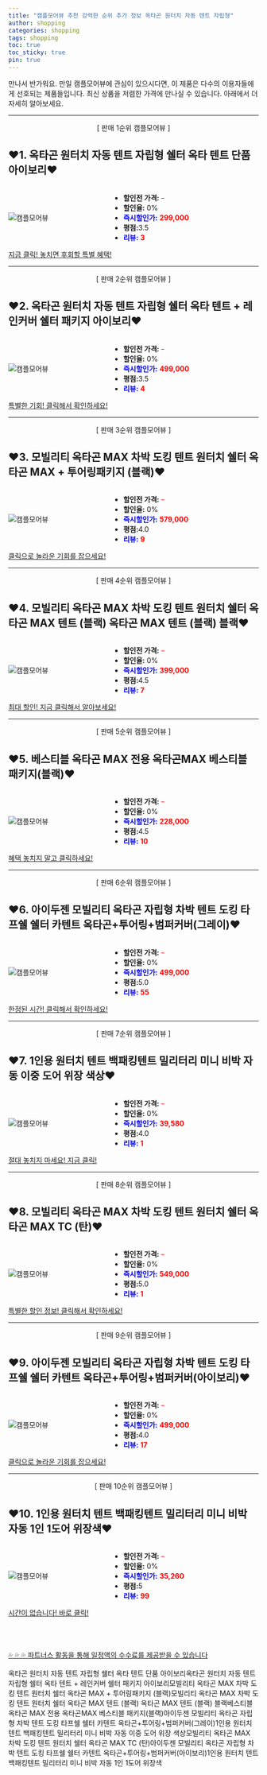 ```yaml
---
title: "캠플모어뷰 추천 강력한 순위 추가 정보 옥타곤 원터치 자동 텐트 자립형"
author: shopping
categories: shopping
tags: shopping
toc: true
toc_sticky: true
pin: true
---
```

만나서 반가워요. 만일 캠플모어뷰에 관심이 있으시다면,  이 제품은 다수의 이용자들에게 선호되는 제품들입니다. 최신 상품을 저렴한 가격에 만나실 수 있습니다. 아래에서 더 자세히 알아보세요.

---
<p class="toplist" style="margin: 0 auto; display: block; width: fit-content;">[ 판매 1순위 캠플모어뷰 ]</p>

<h2><strong>❤️1. 옥타곤 원터치 자동 텐트 자립형 쉘터 옥타 텐트 단품 아이보리❤️</strong></h2>

<div style="display: flex; align-items: center;">
    <div style="flex: 0.4;">
        <img src="https://thumbnail9.coupangcdn.com/thumbnails/remote/230x230ex/image/vendor_inventory/ae59/4726984b2947a7bb1ae0a591ab7cd11747a34f1a3c0510273f543765e431.jpg" alt="캠플모어뷰" style="max-width: 100%;">
    </div>
    <div style="flex: 0.6; margin-left: 10px;">
        <ul>
            <li><strong>할인전 가격:</strong> <del style="color: red;">-</del></li>
            <li><strong>할인율:</strong> 0%</li>
            <li><span style='color:blue'><strong>즉시할인가:</strong></span> <span style='color:red'><strong>299,000</strong></span></li>
            <li><strong>평점:</strong>3.5</li>
            <li><span style='color:blue'><strong>리뷰:</strong></span> <span style='color:red'><strong>3</strong></span></li>
        </ul>
    </div>
</div>
<div class="center">
    <a href="https://selin100587001.github.io?lptag=AF9450613&subid=githubio&pageKey=6552703569&traceid=V0-153&itemId=14635125229&vendorItemId=81281146863" class="myButton">
        지금 클릭! 놓치면 후회할 특별 혜택!
    </a>
</div>


---
<p class="toplist" style="margin: 0 auto; display: block; width: fit-content;">[ 판매 2순위 캠플모어뷰 ]</p>

<h2><strong>❤️2. 옥타곤 원터치 자동 텐트 자립형 쉘터 옥타 텐트 + 레인커버 쉘터 패키지 아이보리❤️</strong></h2>

<div style="display: flex; align-items: center;">
    <div style="flex: 0.4;">
        <img src="https://thumbnail6.coupangcdn.com/thumbnails/remote/230x230ex/image/vendor_inventory/8c1c/ac4a277fb1169d3780ca0bb3ec3c1d4980c20fba514ad7bce77426d8da06.jpg" alt="캠플모어뷰" style="max-width: 100%;">
    </div>
    <div style="flex: 0.6; margin-left: 10px;">
        <ul>
            <li><strong>할인전 가격:</strong> <del style="color: red;">-</del></li>
            <li><strong>할인율:</strong> 0%</li>
            <li><span style='color:blue'><strong>즉시할인가:</strong></span> <span style='color:red'><strong>499,000</strong></span></li>
            <li><strong>평점:</strong>3.5</li>
            <li><span style='color:blue'><strong>리뷰:</strong></span> <span style='color:red'><strong>4</strong></span></li>
        </ul>
    </div>
</div>
<div class="center">
    <a href="https://selin100587001.github.io?lptag=AF9450613&subid=githubio&pageKey=6456563069&traceid=V0-153&itemId=14035984589&vendorItemId=81281146851" class="myButton">
        특별한 기회! 클릭해서 확인하세요!
    </a>
</div>


---
<p class="toplist" style="margin: 0 auto; display: block; width: fit-content;">[ 판매 3순위 캠플모어뷰 ]</p>

<h2><strong>❤️3. 모빌리티 옥타곤 MAX 차박 도킹 텐트 원터치 쉘터 옥타곤 MAX + 투어링패키지 (블랙)❤️</strong></h2>

<div style="display: flex; align-items: center;">
    <div style="flex: 0.4;">
        <img src="https://thumbnail9.coupangcdn.com/thumbnails/remote/230x230ex/image/vendor_inventory/7be3/00de838b685e4dff4122e526a6c866af3f96ca741911099e5835fd28481a.jpg" alt="캠플모어뷰" style="max-width: 100%;">
    </div>
    <div style="flex: 0.6; margin-left: 10px;">
        <ul>
            <li><strong>할인전 가격:</strong> <del style="color: red;">-</del></li>
            <li><strong>할인율:</strong> 0%</li>
            <li><span style='color:blue'><strong>즉시할인가:</strong></span> <span style='color:red'><strong>579,000</strong></span></li>
            <li><strong>평점:</strong>4.0</li>
            <li><span style='color:blue'><strong>리뷰:</strong></span> <span style='color:red'><strong>9</strong></span></li>
        </ul>
    </div>
</div>
<div class="center">
    <a href="https://selin100587001.github.io?lptag=AF9450613&subid=githubio&pageKey=6854142710&traceid=V0-153&itemId=16339271183&vendorItemId=83531148356" class="myButton">
        클릭으로 놀라운 기회를 잡으세요!
    </a>
</div>


---
<p class="toplist" style="margin: 0 auto; display: block; width: fit-content;">[ 판매 4순위 캠플모어뷰 ]</p>

<h2><strong>❤️4. 모빌리티 옥타곤 MAX 차박 도킹 텐트 원터치 쉘터 옥타곤 MAX 텐트 (블랙) 옥타곤 MAX 텐트 (블랙) 블랙❤️</strong></h2>

<div style="display: flex; align-items: center;">
    <div style="flex: 0.4;">
        <img src="https://thumbnail6.coupangcdn.com/thumbnails/remote/230x230ex/image/vendor_inventory/f015/92b41e5e76091df5e3040b2fc1dceb27cfc2fa951a642f7348280e71deb5.jpg" alt="캠플모어뷰" style="max-width: 100%;">
    </div>
    <div style="flex: 0.6; margin-left: 10px;">
        <ul>
            <li><strong>할인전 가격:</strong> <del style="color: red;">-</del></li>
            <li><strong>할인율:</strong> 0%</li>
            <li><span style='color:blue'><strong>즉시할인가:</strong></span> <span style='color:red'><strong>399,000</strong></span></li>
            <li><strong>평점:</strong>4.5</li>
            <li><span style='color:blue'><strong>리뷰:</strong></span> <span style='color:red'><strong>7</strong></span></li>
        </ul>
    </div>
</div>
<div class="center">
    <a href="https://selin100587001.github.io?lptag=AF9450613&subid=githubio&pageKey=6842918499&traceid=V0-153&itemId=16277222478&vendorItemId=83469889384" class="myButton">
        최대 할인! 지금 클릭해서 알아보세요!
    </a>
</div>


---
<p class="toplist" style="margin: 0 auto; display: block; width: fit-content;">[ 판매 5순위 캠플모어뷰 ]</p>

<h2><strong>❤️5. 베스티블 옥타곤 MAX 전용 옥타곤MAX 베스티블 패키지(블랙)❤️</strong></h2>

<div style="display: flex; align-items: center;">
    <div style="flex: 0.4;">
        <img src="https://thumbnail6.coupangcdn.com/thumbnails/remote/230x230ex/image/vendor_inventory/fc2e/a53cf0f4f5adf3759c0f2db54a8aa420ce81a5dc3256593b829d1790f42f.jpg" alt="캠플모어뷰" style="max-width: 100%;">
    </div>
    <div style="flex: 0.6; margin-left: 10px;">
        <ul>
            <li><strong>할인전 가격:</strong> <del style="color: red;">-</del></li>
            <li><strong>할인율:</strong> 0%</li>
            <li><span style='color:blue'><strong>즉시할인가:</strong></span> <span style='color:red'><strong>228,000</strong></span></li>
            <li><strong>평점:</strong>4.5</li>
            <li><span style='color:blue'><strong>리뷰:</strong></span> <span style='color:red'><strong>10</strong></span></li>
        </ul>
    </div>
</div>
<div class="center">
    <a href="https://selin100587001.github.io?lptag=AF9450613&subid=githubio&pageKey=6842303920&traceid=V0-153&itemId=16274201227&vendorItemId=83466884446" class="myButton">
        혜택 놓치지 말고 클릭하세요!
    </a>
</div>


---
<p class="toplist" style="margin: 0 auto; display: block; width: fit-content;">[ 판매 6순위 캠플모어뷰 ]</p>

<h2><strong>❤️6. 아이두젠 모빌리티 옥타곤 자립형 차박 텐트 도킹 타프쉘 쉘터 카텐트 옥타곤+투어링+범퍼커버(그레이)❤️</strong></h2>

<div style="display: flex; align-items: center;">
    <div style="flex: 0.4;">
        <img src="https://thumbnail6.coupangcdn.com/thumbnails/remote/230x230ex/image/vendor_inventory/5d7a/843f3aa5604e229f6071ac186309d7d2241adf9a7015cc9940d5ac518612.jpg" alt="캠플모어뷰" style="max-width: 100%;">
    </div>
    <div style="flex: 0.6; margin-left: 10px;">
        <ul>
            <li><strong>할인전 가격:</strong> <del style="color: red;">-</del></li>
            <li><strong>할인율:</strong> 0%</li>
            <li><span style='color:blue'><strong>즉시할인가:</strong></span> <span style='color:red'><strong>499,000</strong></span></li>
            <li><strong>평점:</strong>5.0</li>
            <li><span style='color:blue'><strong>리뷰:</strong></span> <span style='color:red'><strong>55</strong></span></li>
        </ul>
    </div>
</div>
<div class="center">
    <a href="https://selin100587001.github.io?lptag=AF9450613&subid=githubio&pageKey=6091750996&traceid=V0-153&itemId=11360458608&vendorItemId=78503555854" class="myButton">
        한정된 시간! 클릭해서 확인하세요!
    </a>
</div>


---
<p class="toplist" style="margin: 0 auto; display: block; width: fit-content;">[ 판매 7순위 캠플모어뷰 ]</p>

<h2><strong>❤️7. 1인용 원터치 텐트 백패킹텐트 밀리터리 미니 비박 자동 이중 도어 위장 색상❤️</strong></h2>

<div style="display: flex; align-items: center;">
    <div style="flex: 0.4;">
        <img src="https://thumbnail7.coupangcdn.com/thumbnails/remote/230x230ex/image/vendor_inventory/f8a6/9c1234a9d52524affc1a9bc3a9c7f372b108fcfc64b05f877f7b3c431dfb.jpg" alt="캠플모어뷰" style="max-width: 100%;">
    </div>
    <div style="flex: 0.6; margin-left: 10px;">
        <ul>
            <li><strong>할인전 가격:</strong> <del style="color: red;">-</del></li>
            <li><strong>할인율:</strong> 0%</li>
            <li><span style='color:blue'><strong>즉시할인가:</strong></span> <span style='color:red'><strong>39,580</strong></span></li>
            <li><strong>평점:</strong>4.0</li>
            <li><span style='color:blue'><strong>리뷰:</strong></span> <span style='color:red'><strong>1</strong></span></li>
        </ul>
    </div>
</div>
<div class="center">
    <a href="https://selin100587001.github.io?lptag=AF9450613&subid=githubio&pageKey=6120364756&traceid=V0-153&itemId=11597553199&vendorItemId=86445175974" class="myButton">
        절대 놓치지 마세요! 지금 클릭!
    </a>
</div>


---
<p class="toplist" style="margin: 0 auto; display: block; width: fit-content;">[ 판매 8순위 캠플모어뷰 ]</p>

<h2><strong>❤️8. 모빌리티 옥타곤 MAX 차박 도킹 텐트 원터치 쉘터 옥타곤 MAX TC (탄)❤️</strong></h2>

<div style="display: flex; align-items: center;">
    <div style="flex: 0.4;">
        <img src="https://thumbnail8.coupangcdn.com/thumbnails/remote/230x230ex/image/vendor_inventory/4897/edf45d3bdc2c3096f175919f9549cb7e93ed5cef7df6f15c5cd2b5c8cee9.jpg" alt="캠플모어뷰" style="max-width: 100%;">
    </div>
    <div style="flex: 0.6; margin-left: 10px;">
        <ul>
            <li><strong>할인전 가격:</strong> <del style="color: red;">-</del></li>
            <li><strong>할인율:</strong> 0%</li>
            <li><span style='color:blue'><strong>즉시할인가:</strong></span> <span style='color:red'><strong>549,000</strong></span></li>
            <li><strong>평점:</strong>5.0</li>
            <li><span style='color:blue'><strong>리뷰:</strong></span> <span style='color:red'><strong>1</strong></span></li>
        </ul>
    </div>
</div>
<div class="center">
    <a href="https://selin100587001.github.io?lptag=AF9450613&subid=githubio&pageKey=7312959303&traceid=V0-153&itemId=18738782981&vendorItemId=85871109738" class="myButton">
        특별한 할인 정보! 클릭해서 확인하세요!
    </a>
</div>


---
<p class="toplist" style="margin: 0 auto; display: block; width: fit-content;">[ 판매 9순위 캠플모어뷰 ]</p>

<h2><strong>❤️9. 아이두젠 모빌리티 옥타곤 자립형 차박 텐트 도킹 타프쉘 쉘터 카텐트 옥타곤+투어링+범퍼커버(아이보리)❤️</strong></h2>

<div style="display: flex; align-items: center;">
    <div style="flex: 0.4;">
        <img src="https://thumbnail9.coupangcdn.com/thumbnails/remote/230x230ex/image/vendor_inventory/e786/4fa3b24679aba2b463599640aad0fe93469b479150cdbfb77e5fe037145a.jpg" alt="캠플모어뷰" style="max-width: 100%;">
    </div>
    <div style="flex: 0.6; margin-left: 10px;">
        <ul>
            <li><strong>할인전 가격:</strong> <del style="color: red;">-</del></li>
            <li><strong>할인율:</strong> 0%</li>
            <li><span style='color:blue'><strong>즉시할인가:</strong></span> <span style='color:red'><strong>499,000</strong></span></li>
            <li><strong>평점:</strong>4.0</li>
            <li><span style='color:blue'><strong>리뷰:</strong></span> <span style='color:red'><strong>17</strong></span></li>
        </ul>
    </div>
</div>
<div class="center">
    <a href="https://selin100587001.github.io?lptag=AF9450613&subid=githubio&pageKey=6455770684&traceid=V0-153&itemId=14032751655&vendorItemId=81281098538" class="myButton">
        클릭으로 놀라운 기회를 잡으세요!
    </a>
</div>


---
<p class="toplist" style="margin: 0 auto; display: block; width: fit-content;">[ 판매 10순위 캠플모어뷰 ]</p>

<h2><strong>❤️10. 1인용 원터치 텐트 백패킹텐트 밀리터리 미니 비박 자동 1인 1도어 위장색❤️</strong></h2>

<div style="display: flex; align-items: center;">
    <div style="flex: 0.4;">
        <img src="https://thumbnail9.coupangcdn.com/thumbnails/remote/230x230ex/image/vendor_inventory/9cfe/3b003e8f6735ff5db05069bfceb8f610ce9d513ed91d4547637a58ae0655.jpg" alt="캠플모어뷰" style="max-width: 100%;">
    </div>
    <div style="flex: 0.6; margin-left: 10px;">
        <ul>
            <li><strong>할인전 가격:</strong> <del style="color: red;">-</del></li>
            <li><strong>할인율:</strong> 0%</li>
            <li><span style='color:blue'><strong>즉시할인가:</strong></span> <span style='color:red'><strong>35,260</strong></span></li>
            <li><strong>평점:</strong>5</li>
            <li><span style='color:blue'><strong>리뷰:</strong></span> <span style='color:red'><strong>99</strong></span></li>
        </ul>
    </div>
</div>
<div class="center">
    <a href="https://selin100587001.github.io?lptag=AF9450613&subid=githubio&pageKey=6412368846&traceid=V0-153&itemId=13757292488&vendorItemId=86445175830" class="myButton">
        시간이 없습니다! 바로 클릭!
    </a>
</div>

<br><br><br>[💦 💦 💦 파트너스 활동을 통해 일정액의 수수료를 제공받을 수 있습니다](https://link.coupang.com/a/bcpT2c)<br><br>옥타곤 원터치 자동 텐트 자립형 쉘터 옥타 텐트 단품 아이보리옥타곤 원터치 자동 텐트 자립형 쉘터 옥타 텐트 + 레인커버 쉘터 패키지 아이보리모빌리티 옥타곤 MAX 차박 도킹 텐트 원터치 쉘터 옥타곤 MAX + 투어링패키지 (블랙)모빌리티 옥타곤 MAX 차박 도킹 텐트 원터치 쉘터 옥타곤 MAX 텐트 (블랙) 옥타곤 MAX 텐트 (블랙) 블랙베스티블 옥타곤 MAX 전용 옥타곤MAX 베스티블 패키지(블랙)아이두젠 모빌리티 옥타곤 자립형 차박 텐트 도킹 타프쉘 쉘터 카텐트 옥타곤+투어링+범퍼커버(그레이)1인용 원터치 텐트 백패킹텐트 밀리터리 미니 비박 자동 이중 도어 위장 색상모빌리티 옥타곤 MAX 차박 도킹 텐트 원터치 쉘터 옥타곤 MAX TC (탄)아이두젠 모빌리티 옥타곤 자립형 차박 텐트 도킹 타프쉘 쉘터 카텐트 옥타곤+투어링+범퍼커버(아이보리)1인용 원터치 텐트 백패킹텐트 밀리터리 미니 비박 자동 1인 1도어 위장색